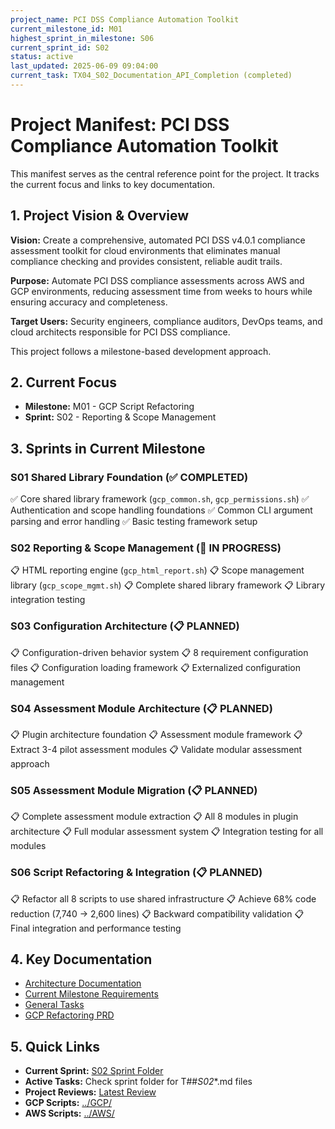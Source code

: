 ```yaml
---
project_name: PCI DSS Compliance Automation Toolkit
current_milestone_id: M01
highest_sprint_in_milestone: S06
current_sprint_id: S02
status: active
last_updated: 2025-06-09 09:04:00
current_task: TX04_S02_Documentation_API_Completion (completed)
---
```


# Project Manifest: PCI DSS Compliance Automation Toolkit

This manifest serves as the central reference point for the project. It tracks the current focus and links to key documentation.

## 1. Project Vision & Overview

**Vision:** Create a comprehensive, automated PCI DSS v4.0.1 compliance assessment toolkit for cloud environments that eliminates manual compliance checking and provides consistent, reliable audit trails.

**Purpose:** Automate PCI DSS compliance assessments across AWS and GCP environments, reducing assessment time from weeks to hours while ensuring accuracy and completeness.

**Target Users:** Security engineers, compliance auditors, DevOps teams, and cloud architects responsible for PCI DSS compliance.

This project follows a milestone-based development approach.

## 2. Current Focus

- **Milestone:** M01 - GCP Script Refactoring
- **Sprint:** S02 - Reporting & Scope Management

## 3. Sprints in Current Milestone

### S01 Shared Library Foundation (✅ COMPLETED)

✅ Core shared library framework (`gcp_common.sh`, `gcp_permissions.sh`)
✅ Authentication and scope handling foundations
✅ Common CLI argument parsing and error handling
✅ Basic testing framework setup

### S02 Reporting & Scope Management (🚧 IN PROGRESS)

📋 HTML reporting engine (`gcp_html_report.sh`)
📋 Scope management library (`gcp_scope_mgmt.sh`)
📋 Complete shared library framework
📋 Library integration testing

### S03 Configuration Architecture (📋 PLANNED)

📋 Configuration-driven behavior system
📋 8 requirement configuration files
📋 Configuration loading framework
📋 Externalized configuration management

### S04 Assessment Module Architecture (📋 PLANNED)

📋 Plugin architecture foundation
📋 Assessment module framework
📋 Extract 3-4 pilot assessment modules
📋 Validate modular assessment approach

### S05 Assessment Module Migration (📋 PLANNED)

📋 Complete assessment module extraction
📋 All 8 modules in plugin architecture
📋 Full modular assessment system
📋 Integration testing for all modules

### S06 Script Refactoring & Integration (📋 PLANNED)

📋 Refactor all 8 scripts to use shared infrastructure
📋 Achieve 68% code reduction (7,740 → 2,600 lines)
📋 Backward compatibility validation
📋 Final integration and performance testing

## 4. Key Documentation

- [Architecture Documentation](./01_PROJECT_DOCS/ARCHITECTURE.md)
- [Current Milestone Requirements](./02_REQUIREMENTS/M01_GCP_SCRIPT_REFACTORING/)
- [General Tasks](./04_GENERAL_TASKS/)
- [GCP Refactoring PRD](../GCP/GCP_PCI_DSS_Framework_Refactoring_PRD.md)

## 5. Quick Links

- **Current Sprint:** [S02 Sprint Folder](./03_SPRINTS/S02_M01_REPORTING_SCOPE_MGMT/)
- **Active Tasks:** Check sprint folder for T##_S02_*.md files
- **Project Reviews:** [Latest Review](./10_STATE_OF_PROJECT/)
- **GCP Scripts:** [../GCP/](../GCP/)
- **AWS Scripts:** [../AWS/](../AWS/)
